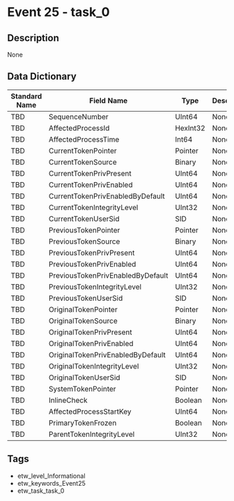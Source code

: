 # Event 25 - task_0

## Description
None

## Data Dictionary
|Standard Name|Field Name|Type|Description|Sample Value|
|---|---|---|---|---|
|TBD|SequenceNumber|UInt64|None|`None`|
|TBD|AffectedProcessId|HexInt32|None|`None`|
|TBD|AffectedProcessTime|Int64|None|`None`|
|TBD|CurrentTokenPointer|Pointer|None|`None`|
|TBD|CurrentTokenSource|Binary|None|`None`|
|TBD|CurrentTokenPrivPresent|UInt64|None|`None`|
|TBD|CurrentTokenPrivEnabled|UInt64|None|`None`|
|TBD|CurrentTokenPrivEnabledByDefault|UInt64|None|`None`|
|TBD|CurrentTokenIntegrityLevel|UInt32|None|`None`|
|TBD|CurrentTokenUserSid|SID|None|`None`|
|TBD|PreviousTokenPointer|Pointer|None|`None`|
|TBD|PreviousTokenSource|Binary|None|`None`|
|TBD|PreviousTokenPrivPresent|UInt64|None|`None`|
|TBD|PreviousTokenPrivEnabled|UInt64|None|`None`|
|TBD|PreviousTokenPrivEnabledByDefault|UInt64|None|`None`|
|TBD|PreviousTokenIntegrityLevel|UInt32|None|`None`|
|TBD|PreviousTokenUserSid|SID|None|`None`|
|TBD|OriginalTokenPointer|Pointer|None|`None`|
|TBD|OriginalTokenSource|Binary|None|`None`|
|TBD|OriginalTokenPrivPresent|UInt64|None|`None`|
|TBD|OriginalTokenPrivEnabled|UInt64|None|`None`|
|TBD|OriginalTokenPrivEnabledByDefault|UInt64|None|`None`|
|TBD|OriginalTokenIntegrityLevel|UInt32|None|`None`|
|TBD|OriginalTokenUserSid|SID|None|`None`|
|TBD|SystemTokenPointer|Pointer|None|`None`|
|TBD|InlineCheck|Boolean|None|`None`|
|TBD|AffectedProcessStartKey|UInt64|None|`None`|
|TBD|PrimaryTokenFrozen|Boolean|None|`None`|
|TBD|ParentTokenIntegrityLevel|UInt32|None|`None`|

## Tags
* etw_level_Informational
* etw_keywords_Event25
* etw_task_task_0